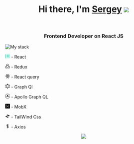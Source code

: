 <h1 align="center">Hi there, I'm <a href="https://t.me/lifeProgrammer" target="_blank">Sergey</a> 
<img src="https://github.com/blackcater/blackcater/raw/main/images/Hi.gif" height="32"/></h1>
<div align="center"><img src="https://komarev.com/ghpvc/?username=Uzi82" alt=""></div>
<h3 align="center">Frontend Developer on React JS</h3>
<img src="https://readme-typing-svg.herokuapp.com?color=%2336BCF7&lines=My+stack:" alt="My stack">
<p><img width="15" heght="15" src="https://github.com/Uzi82/Uzi82/blob/main/createreactapp-color.svg" alt=""> - React</p>
<p><img width="15" heght="15" src="https://github.com/Uzi82/Uzi82/blob/main/redux.svg" alt=""> - Redux</p>
<p><img width="15" heght="15" src="https://github.com/Uzi82/Uzi82/blob/main/reactquery.svg" alt=""> - React query</p>
<p><img width="15" heght="15" src="https://github.com/Uzi82/Uzi82/blob/main/graphql.svg" alt=""> - Graph Ql</p>
<p><img width="15" heght="15" src="https://github.com/Uzi82/Uzi82/blob/main/apollographql.svg" alt=""> - Apollo Graph QL</p>
<p><img width="15" heght="15" src="https://github.com/Uzi82/Uzi82/blob/main/mobx.svg" alt=""> - MobX</p>
<p><img width="15" heght="15" src="https://github.com/Uzi82/Uzi82/blob/main/tailwindcss.svg" alt=""> - TailWind Css</p>
<p><img width="15" heght="15" src="https://github.com/Uzi82/Uzi82/blob/main/axios.svg" alt=""> - Axios</p>
<div align="center"><picture>
  <source
    srcset="https://github-readme-stats.vercel.app/api?username=Uzi82&show_icons=true&theme=dark"
    media="(prefers-color-scheme: dark)"
  />
  <source
    srcset="https://github-readme-stats.vercel.app/api?username=Uzi82&show_icons=true&theme=dark"
    media="(prefers-color-scheme: dark)"
  />
  <img src="https://github-readme-stats.vercel.app/api?username=Uzi82&show_icons=true" />
</picture></div>
